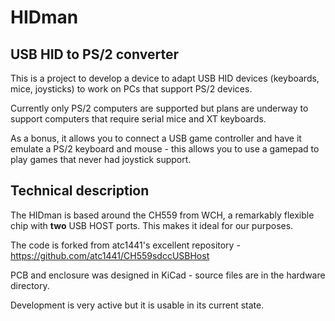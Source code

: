 # HIDman
## USB HID to PS/2 converter

This is a project to develop a device to adapt USB HID devices (keyboards, mice, joysticks) to work on PCs that support PS/2 devices.

Currently only PS/2 computers are supported but plans are underway to support computers that require serial mice and XT keyboards.

As a bonus, it allows you to connect a USB game controller and have it emulate a PS/2 keyboard and mouse - this allows you to use a gamepad to play games that never had joystick support.

## Technical description

The HIDman is based around the CH559 from WCH, a remarkably flexible chip with **two** USB HOST ports. This makes it ideal for our purposes.

The code is forked from atc1441's excellent repository - https://github.com/atc1441/CH559sdccUSBHost

PCB and enclosure was designed in KiCad - source files are in the hardware directory.

Development is very active but it is usable in its current state.
